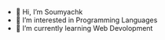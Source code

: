 - 👋 Hi, I’m Soumyachk
- 👀 I’m interested in Programming Languages
- 🌱 I’m currently learning Web Devolopment
<!---
SoumyaOk4-4/SoumyaOk4-4 is a ✨ special ✨ repository because its `README.md` (this file) appears on your GitHub profile.
You can click the Preview link to take a look at your changes.
--->

